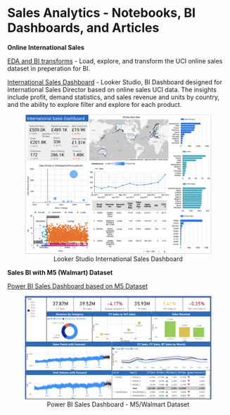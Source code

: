 # Sales  Analytics - Notebooks, BI Dashboards, and Articles


**Online International Sales**

[EDA and BI transforms](https://github.com/Aljgutier/sales_analytics) - Load, explore, and transform the UCI online sales dataset in preperation for BI.

[International Sales Dashboard](https://lookerstudio.google.com/reporting/5cfdf7d0-85b1-4be2-ab36-af77665778be/page/IkNHD) - Looker Studio, BI Dashboard designed for International Sales Director based on online sales UCI data. The insights include profit, demand statistics, and sales revenue and units by country, and the ability to explore filter and explore for each product.

<figure>
 <img alt="Intenational Sales Dashboard" title="International Sales Dashboard - Online Sales" src="./Intl_Sales_Dashboard.png" width="635">
 <figcaption><center>Looker Studio International Sales Dashboard</center></figcaption>
 </figure>

**Sales BI with M5 (Walmart) Dataset**

[Power BI Sales Dashboard based on M5 Dataset](
https://app.powerbi.com/groups/me/reports/9679493e-7c0d-4a62-8ee3-6cfb00fe5fe0/ReportSection)

<figure>
 <img alt="SalesBI-M5-PowerBI.png" title="Power BI Sales Dashboard - M5/Walmart Dataset" src="./SalesBI-M5-PowerBI.png" width="635">
 <figcaption><center>Power BI Sales Dashboard - M5/Walmart Dataset</center></figcaption>
 </figure>